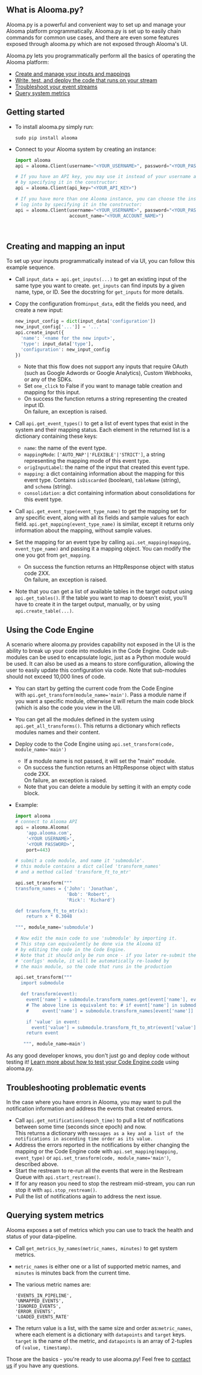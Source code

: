 ## What is Alooma.py?

Alooma.py is a powerful and convenient way to set up and manage your Alooma platform programmatically. Alooma.py is set up to easily chain commands for common use cases, and there are even some features exposed through alooma.py which are not exposed through Alooma's UI.

Alooma.py lets you programmatically perform all the basics of operating the Alooma platform:

- [Create and manage your inputs and mappings](#creating)
- [Write, test, and deploy the code that runs on your stream](#using)
- [Troubleshoot your event streams](#trouble)
- [Query system metrics](#querying)

## Getting started

- To install alooma.py simply run:  

  ```shell
  sudo pip install alooma
  ```

- Connect to your Alooma system by creating an instance:

  ```python
  import alooma
  api = alooma.Client(username="<YOUR_USERNAME>", password="<YOUR_PASSWORD>")

  # If you have an API key, you may use it instead of your username and password
  # by specifying it in the constructor:
  api = alooma.Client(api_key="<YOUR_API_KEY>")

  # If you have more than one Alooma instance, you can choose the instance you want to
  # log into by specifying it in the constructor:
  api = alooma.Client(username="<YOUR_USERNAME>", password="<YOUR_PASSWORD>",
                      account_name="<YOUR_ACCOUNT_NAME>")
  ```

  ​

## Creating and mapping an input

To set up your inputs programmatically instead of via UI, you can follow this example sequence.

- Call `input_data = api.get_inputs(...)` to get an existing input of the same type you want to create. `get_inputs` can find inputs by a given name, type, or ID. See the docstring for `get_inputs` for more details.

- Copy the configuration from`input_data`, edit the fields you need, and create a new input:

  ```python
  new_input_config = dict(input_data['configuration'])
  new_input_config['...']] = '...'
  api.create_input({
  	'name': '<name for the new input>',                  
  	'type': input_data['type'],
  	'configuration': new_input_config
  })
  ```

  - Note that this flow does not support any inputs that require OAuth (such as Google Adwords or Google Analytics), Custom Webhooks, or any of the SDKs.
  - Set `one_click` to False if you want to manage table creation and mapping for this input.
  - On success the function returns a string representing the created input ID.  
    On failure, an exception is raised.

- Call `api.get_event_types()` to get a list of event types that exist in the system and their mapping status. Each element in the returned list is a dictionary containing these keys:

  - `name`: the name of the event type.
  - `mappingMode`: `['AUTO_MAP'|'FLEXIBLE'|'STRICT']`, a string representing the mapping mode of this event type.
  - `origInputLabel`: the name of the input that created this event type.
  - `mapping`: a dict containing information about the mapping for this event type. Contains `isDiscarded` (boolean), `tableName` (string), and `schema` (string).
  - `consolidation`: a dict containing information about consolidations for this event type.

- Call `api.get_event_type(event_type_name)` to get the mapping set for any specific event, along with all its fields and sample values for each field. `api.get_mapping(event_type_name)` is similar, except it returns only information about the mapping, without sample values.

- Set the mapping for an event type by calling `api.set_mapping(mapping, event_type_name)` and passing it a mapping object. You can modify the one you got from `get_mapping`.

  - On success the function returns an HttpResponse object with status code 2XX.  
    On failure, an exception is raised.

- Note that you can get a list of available tables in the target output using `api.get_tables()`. If the table you want to map to doesn't exist, you'll have to create it in the target output, manually, or by using `api.create_table(...)`.

## Using the Code Engine

A scenario where alooma.py provides capability not exposed in the UI is the ability to break up your code into modules in the Code Engine. Code sub-modules can be used to encapsulate logic, just as a Python module would be used. It can also be used as a means to store configuration, allowing the user to easily update this configuration via code. Note that sub-modules should not exceed 10,000 lines of code.

- You can start by getting the current code from the Code Engine with `api.get_transform(module_name='main')`. Pass a module name if you want a specific module, otherwise it will return the main code block (which is also the code you view in the UI).

- You can get all the modules defined in the system using `api.get_all_transforms()`. This returns a dictionary which reflects modules names and their content.

- Deploy code to the Code Engine using `api.set_transform(code, module_name='main')`

  - If a module name is not passed, it will set the "main" module.
  - On success the function returns an HttpResponse object with status code 2XX.  
    On failure, an exception is raised.
  - Note that you can delete a module by setting it with an empty code block.

- Example:

  ```python
  import alooma
  # connect to Alooma API
  api = alooma.Alooma(
      'app.alooma.com',
      '<YOUR USERNAME>',
      '<YOUR PASSWORD>',
      port=443)

  # submit a code module, and name it 'submodule'.
  # this module contains a dict called 'transform_names'
  # and a method called 'transform_ft_to_mtr'

  api.set_transform("""
  transform_names = {'John': 'Jonathan',
                     'Bob': 'Robert',
                     'Rick': 'Richard'}

  def transform_ft_to_mtr(x):
      return x * 0.3048

  """, module_name='submodule')

  # Now edit the main code to use 'submodule' by importing it.
  # This step can equivalently be done via the Alooma UI
  # by editing the code in the Code Engine.
  # Note that it should only be run once - if you later re-submit the
  # 'configs' module, it will be automatically re-loaded by
  # the main module, so the code that runs in the production

  api.set_transform("""
    import submodule

    def transform(event): 
      event['name'] = submodule.transform_names.get(event['name'], event['name'])  
      # The above line is equivalent to: # if event['name'] in submodule.transform_names: 
      #     event['name'] = submodule.transform_names[event['name']] 

      if 'value' in event:
        event['value'] = submodule.transform_ft_to_mtr(event['value'])
      return event

     """, module_name=main')
  ```

As any good developer knows, you don't just go and deploy code without testing it! [Learn more about how to test your Code Engine code](https://support.alooma.com/hc/en-us/articles/115000067989-Testing-your-code-programatically) using alooma.py.

## Troubleshooting problematic events

In the case where you have errors in Alooma, you may want to pull the notification information and address the events that created errors.

- Call `api.get_notifications(epoch_time)` to pull a list of notifications between some time (seconds since epoch) and now.  
  This returns a dictionary with `messages as a key and a list of the notifications in ascending time order as its value.`
- Address the errors reported in the notifications by either changing the mapping or the Code Engine code with `api.set_mapping(mapping, event_type)` or `api.set_transform(code, module_name='main')`, described above.
- Start the restream to re-run all the events that were in the Restream Queue with `api.start_restream()`.
- If for any reason you need to stop the restream mid-stream, you can run stop it with `api.stop_restream()`.
- Pull the list of notifications again to address the next issue.

## Querying system metrics

Alooma exposes a set of metrics which you can use to track the health and status of your data-pipeline.

- Call `get_metrics_by_names(metric_names, minutes)` to get system metrics. 

- `metric_names` is either one or a list of supported metric names, and `minutes` is minutes back from the current time.

- The various metric names are:

  ```
  'EVENTS_IN_PIPELINE',
  'UNMAPPED_EVENTS',
  'IGNORED_EVENTS',
  'ERROR_EVENTS',
  'LOADED_EVENTS_RATE'
  ```

- The return value is a list, with the same size and order as:`metric_names`, where each element is a dictionary with `datapoints` and `target` keys. `target` is the name of the metric, and `datapoints` is an array of 2-tuples of `(value, timestamp)`.

Those are the basics - you're ready to use alooma.py! Feel free to [contact us](mailto:support@alooma.com) if you have any questions. 

